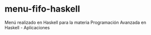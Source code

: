 # menu-fifo-haskell
Menú realizado en Haskell para la materia Programación Avanzada en Haskell - Aplicaciones
